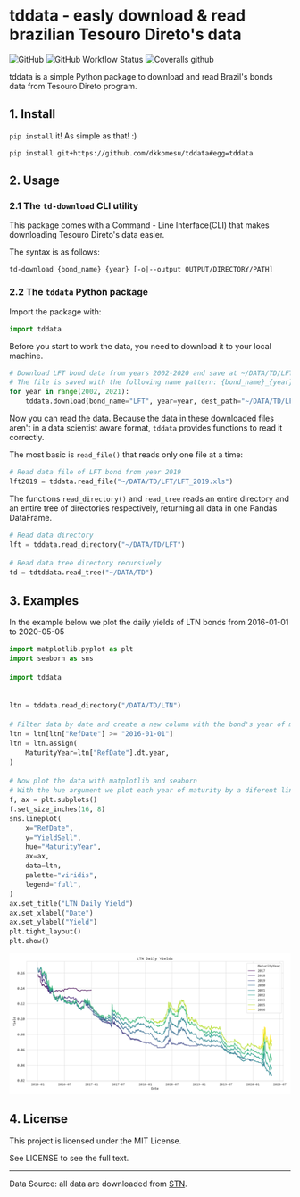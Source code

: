# tddata - easly download & read brazilian Tesouro Direto's data

![GitHub](https://img.shields.io/github/license/dkkomesu/tddata?style=flat-square) ![GitHub Workflow Status](https://img.shields.io/github/workflow/status/dkkomesu/tddata/tests?style=flat-square) ![Coveralls github](https://img.shields.io/coveralls/github/dkkomesu/tddata?style=flat-square)

tddata is a simple Python package to download and read Brazil's bonds data from Tesouro Direto program.

## 1. Install

`pip install` it! As simple as that! :)

```shell
pip install git+https://github.com/dkkomesu/tddata#egg=tddata
```

## 2. Usage

### 2.1 The `td-download` CLI utility

This package comes with a Command - Line Interface(CLI) that makes downloading Tesouro Direto's data easier.

The syntax is as follows:

```
td-download {bond_name} {year} [-o|--output OUTPUT/DIRECTORY/PATH]
```

### 2.2 The `tddata` Python package

Import the package with:

```python
import tddata
```

Before you start to work the data, you need to download it to your local machine.

```python
# Download LFT bond data from years 2002-2020 and save at ~/DATA/TD/LFT
# The file is saved with the following name pattern: {bond_name}_{year}.xls
for year in range(2002, 2021):
    tddata.download(bond_name="LFT", year=year, dest_path="~/DATA/TD/LFT")
```

Now you can read the data. Because the data in these downloaded files aren't in a data scientist aware format, `tddata` provides functions to read it correctly.

The most basic is `read_file()` that reads only one file at a time:

```python
# Read data file of LFT bond from year 2019
lft2019 = tddata.read_file("~/DATA/TD/LFT/LFT_2019.xls")
```

The functions `read_directory()` and `read_tree` reads an entire directory and an entire tree of directories respectively, returning all data in one Pandas DataFrame.

```python
# Read data directory
lft = tddata.read_directory("~/DATA/TD/LFT")

# Read data tree directory recursively
td = tdtddata.read_tree("~/DATA/TD")
```

## 3. Examples

In the example below we plot the daily yields of LTN bonds from 2016-01-01 to 2020-05-05

```python
import matplotlib.pyplot as plt
import seaborn as sns

import tddata


ltn = tddata.read_directory("/DATA/TD/LTN")

# Filter data by date and create a new column with the bond's year of maturity
ltn = ltn[ltn["RefDate"] >= "2016-01-01"]
ltn = ltn.assign(
	MaturityYear=ltn["RefDate"].dt.year,
)

# Now plot the data with matplotlib and seaborn
# With the hue argument we plot each year of maturity by a diferent lines and colors
f, ax = plt.subplots()
f.set_size_inches(16, 8)
sns.lineplot(
	x="RefDate",
	y="YieldSell",
	hue="MaturityYear",
	ax=ax,
	data=ltn,
	palette="viridis",
    legend="full",
)
ax.set_title("LTN Daily Yield")
ax.set_xlabel("Date")
ax.set_ylabel("Yield")
plt.tight_layout()
plt.show()
```

![Chart showing LTN daily rates](plots/plot1.png)

## 4. License

This project is licensed under the MIT License.

See LICENSE to see the full text.

---

Data Source: all data are downloaded from [STN]("http://sisweb.tesouro.gov.br/apex/f?p=2031:2:0:::::").
